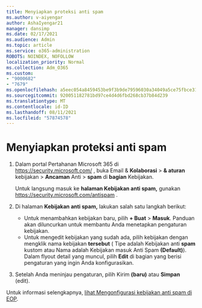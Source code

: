 ```yaml
---
title: Menyiapkan proteksi anti spam
ms.author: v-aiyengar
author: AshaIyengar21
manager: dansimp
ms.date: 02/17/2021
ms.audience: Admin
ms.topic: article
ms.service: o365-administration
ROBOTS: NOINDEX, NOFOLLOW
localization_priority: Normal
ms.collection: Adm_O365
ms.custom:
- "9000682"
- "7679"
ms.openlocfilehash: a5eec054a8459453be9f3b9de79596030a34049a5ce75fbce31240d8e413d5b9
ms.sourcegitcommit: 920051182781bd97ce4d4d6fbd268cb37b84d239
ms.translationtype: MT
ms.contentlocale: id-ID
ms.lasthandoff: 08/11/2021
ms.locfileid: "57874578"
---
```

# <a name="set-up-an-anti-spam-protection"></a>Menyiapkan proteksi anti spam

1. Dalam portal Pertahanan Microsoft 365 di <https://security.microsoft.com/> , buka Email & **Kolaborasi** \> **& aturan** kebijakan \> **Ancaman** Anti \> **spam** di **bagian** Kebijakan.

   Untuk langsung masuk ke **halaman Kebijakan anti spam,** gunakan <https://security.microsoft.com/antispam> .

2. Di halaman **Kebijakan anti spam,** lakukan salah satu langkah berikut:
   - Untuk menambahkan kebijakan baru, pilih **+ Buat** \> **Masuk**. Panduan akan diluncurkan untuk membantu Anda menetapkan pengaturan kebijakan.
   - Untuk mengedit kebijakan yang sudah ada, pilih kebijakan dengan mengklik nama kebijakan **tersebut**  ( Tipe adalah Kebijakan anti **spam** kustom atau Nama adalah Kebijakan masuk Anti Spam **(Default)**). Dalam flyout detail yang muncul, pilih **Edit** di bagian yang berisi pengaturan yang ingin Anda konfigurasikan.

3. Setelah Anda meninjau pengaturan, pilih Kirim **(baru)** atau **Simpan** (edit).

Untuk informasi selengkapnya, [lihat Mengonfigurasi kebijakan anti spam di EOP](https://docs.microsoft.com/microsoft-365/security/office-365-security/configure-your-spam-filter-policies).
